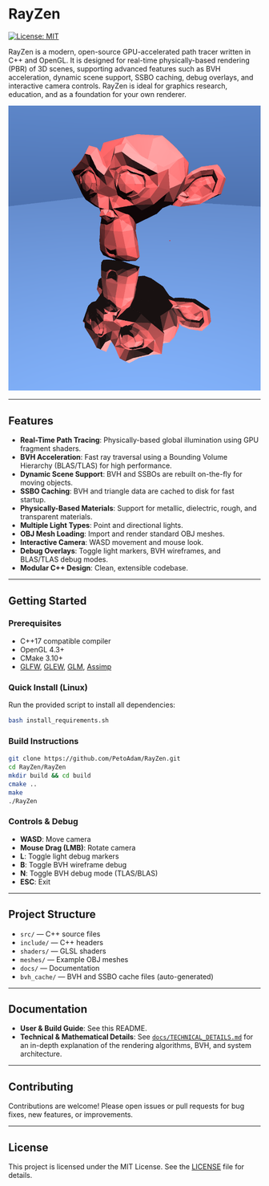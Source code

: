 # RayZen

[![License: MIT](https://img.shields.io/badge/License-MIT-yellow.svg)](LICENSE)

RayZen is a modern, open-source GPU-accelerated path tracer written in C++ and OpenGL. It is designed for real-time physically-based rendering (PBR) of 3D scenes, supporting advanced features such as BVH acceleration, dynamic scene support, SSBO caching, debug overlays, and interactive camera controls. RayZen is ideal for graphics research, education, and as a foundation for your own renderer.

![Preview](./docs/resources/preview.png)

---

## Features

- **Real-Time Path Tracing**: Physically-based global illumination using GPU fragment shaders.
- **BVH Acceleration**: Fast ray traversal using a Bounding Volume Hierarchy (BLAS/TLAS) for high performance.
- **Dynamic Scene Support**: BVH and SSBOs are rebuilt on-the-fly for moving objects.
- **SSBO Caching**: BVH and triangle data are cached to disk for fast startup.
- **Physically-Based Materials**: Support for metallic, dielectric, rough, and transparent materials.
- **Multiple Light Types**: Point and directional lights.
- **OBJ Mesh Loading**: Import and render standard OBJ meshes.
- **Interactive Camera**: WASD movement and mouse look.
- **Debug Overlays**: Toggle light markers, BVH wireframes, and BLAS/TLAS debug modes.
- **Modular C++ Design**: Clean, extensible codebase.

---

## Getting Started

### Prerequisites
- C++17 compatible compiler
- OpenGL 4.3+
- CMake 3.10+
- [GLFW](https://www.glfw.org/), [GLEW](http://glew.sourceforge.net/), [GLM](https://glm.g-truc.net/), [Assimp](https://www.assimp.org/)

### Quick Install (Linux)
Run the provided script to install all dependencies:

```bash
bash install_requirements.sh
```

### Build Instructions

```bash
git clone https://github.com/PetoAdam/RayZen.git
cd RayZen/RayZen
mkdir build && cd build
cmake ..
make
./RayZen
```

### Controls & Debug
- **WASD**: Move camera
- **Mouse Drag (LMB)**: Rotate camera
- **L**: Toggle light debug markers
- **B**: Toggle BVH wireframe debug
- **N**: Toggle BVH debug mode (TLAS/BLAS)
- **ESC**: Exit

---

## Project Structure

- `src/` — C++ source files
- `include/` — C++ headers
- `shaders/` — GLSL shaders
- `meshes/` — Example OBJ meshes
- `docs/` — Documentation
- `bvh_cache/` — BVH and SSBO cache files (auto-generated)

---

## Documentation

- **User & Build Guide**: See this README.
- **Technical & Mathematical Details**: See [`docs/TECHNICAL_DETAILS.md`](docs/TECHNICAL_DETAILS.md) for an in-depth explanation of the rendering algorithms, BVH, and system architecture.

---

## Contributing

Contributions are welcome! Please open issues or pull requests for bug fixes, new features, or improvements.

---

## License

This project is licensed under the MIT License. See the [LICENSE](LICENSE) file for details.
